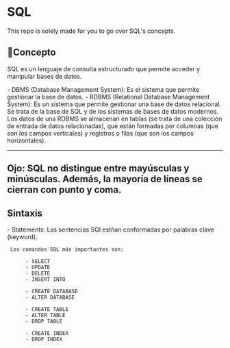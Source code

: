 # SQL
This repo is solely made for you to go over SQL's concepts.

## **📖Concepto**
<p>SQL es un lenguaje de consulta estructurado que permite acceder y manipular bases de datos.</p>
<p>  
     - DBMS (Database Management System): Es el sistema que permite gestionar la base de datos.
     - RDBMS (Relational Database Management System): Es un sistema que permite gestionar una base de datos relacional. Se trata de la base de SQL y de los sistemas de bases de datos modernos.
     Los datos de una RDBMS se almacenan en tablas (se trata de una colección de entrada de datos relacionadas), que están formadas por columnas (que son los campos verticales) y registros o filas (que son los campos horizontales).

-----------------------------------------------------------------------------------------------------------------
Ojo: SQL no distingue entre mayúsculas y minúsculas. Además, la mayoría de líneas se cierran con punto y coma. 
-----------------------------------------------------------------------------------------------------------------
</p>

## Sintaxis
<p>
          - Statements: Las sentencias SQl estñan conformadas por palabras clave (keyword).
     
     Los comandos SQL más importantes son:
     
          - SELECT
          - UPDATE
          - DELETE
          - INSERT INTO
          
          - CREATE DATABASE
          - ALTER DATABASE
          
          - CREATE TABLE
          - ALTER TABLE
          - DROP TABLE
          
          - CREATE INDEX
          - DROP INDEX
</p>
